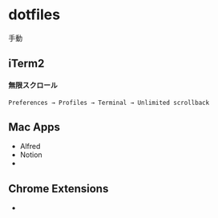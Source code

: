 # dotfiles
手動

## iTerm2

#### 無限スクロール
```
Preferences → Profiles → Terminal → Unlimited scrollback
```


## Mac Apps
- Alfred
- Notion
- 

## Chrome Extensions
- 
